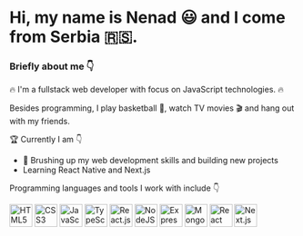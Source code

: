 # Hi, my name is Nenad :smiley: and I come from Serbia 🇷🇸.

### Briefly about me :point_down:

:fire: I'm a fullstack web developer with focus on JavaScript technologies. :fire:

Besides programming, I play basketball :basketball:, watch TV movies :clapper: and hang out with my friends.

🏆 Currently I am :point_down:
- 💪 Brushing up my web development skills and building new projects
- Learning React Native and Next.js

Programming languages and tools I work with include :point_down:

<p align="left">
  <img src="https://upload.wikimedia.org/wikipedia/commons/6/61/HTML5_logo_and_wordmark.svg" alt="HTML5 Logo" width="40" height="40">
  <img src="https://upload.wikimedia.org/wikipedia/commons/d/d5/CSS3_logo_and_wordmark.svg" alt="CSS3 Logo" width="40" height="40">
  <img src="https://upload.wikimedia.org/wikipedia/commons/6/6a/JavaScript-logo.png" alt="JavaScript Logo" width="40" height="40">
  <img src="https://upload.wikimedia.org/wikipedia/commons/f/f5/Typescript.svg" alt="TypeScript Logo" width="40" height="40">
  <img src="https://upload.wikimedia.org/wikipedia/commons/3/30/React_Logo_SVG.svg" alt="React.js Logo" width="40" height="40">
  <img src="https://upload.wikimedia.org/wikipedia/commons/d/d9/Node.js_logo.svg" alt="NodeJS Logo" width="40" height="40">
  <img src="https://miro.medium.com/v2/resize:fit:640/format:webp/1*d2zLEjERsrs1Rzk_95QU9A.png" alt="Express.js Logo" width="40" height="40">
  <img src="https://upload.wikimedia.org/wikipedia/en/5/5a/MongoDB_Fores-Green.svg" alt="MongoDB Logo" width="40" height="40">
  <img src="https://miro.medium.com/v2/resize:fit:1024/0*dhDZY5VlvfPB5WtZ.png" alt="React Native Logo" width="40" height="40">
  <img src="https://upload.wikimedia.org/wikipedia/commons/8/8e/Nextjs-logo.svg" alt="Next.js Logo" width="40" height="40">
</p>
